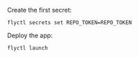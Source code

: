 Create the first secret:

```
flyctl secrets set REPO_TOKEN=REPO_TOKEN
```

Deploy the app:

```
flyctl launch
```
